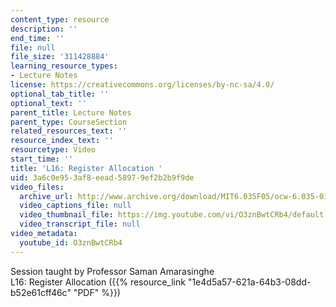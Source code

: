 ```yaml
---
content_type: resource
description: ''
end_time: ''
file: null
file_size: '311428884'
learning_resource_types:
- Lecture Notes
license: https://creativecommons.org/licenses/by-nc-sa/4.0/
optional_tab_title: ''
optional_text: ''
parent_title: Lecture Notes
parent_type: CourseSection
related_resources_text: ''
resource_index_text: ''
resourcetype: Video
start_time: ''
title: 'L16: Register Allocation '
uid: 3a6c0e95-3af8-eead-5897-9ef2b2b9f9de
video_files:
  archive_url: http://www.archive.org/download/MIT6.035F05/ocw-6.035-01dec2005-220k.mp4
  video_captions_file: null
  video_thumbnail_file: https://img.youtube.com/vi/O3znBwtCRb4/default.jpg
  video_transcript_file: null
video_metadata:
  youtube_id: O3znBwtCRb4
---
```


Session taught by Professor Saman Amarasinghe  
L16: Register Allocation ({{% resource_link "1e4d5a57-621a-64b3-08dd-b52e61cff46c" "PDF" %}})

